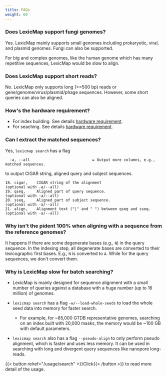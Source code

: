 ```yaml
---
title: FAQs
weight: 60
---
```


### Does LexicMap support fungi genomes?

Yes. LexicMap mainly supports small genomes including prokaryotic, viral, and plasmid genomes.
Fungi can also be supported.

For big and complex genomes, like the human genome which has many repetitive sequences, LexicMap would be slow to align.

### Does LexicMap support short reads?

No. LexicMap only supports long (>=500 bp) reads or gene/genome/virus/plasmid/phage sequences.
However, some short queries can also be aligned.

### How's the hardware requirement?

- For index building. See details [hardware requirement](https://bioinf.shenwei.me/LexicMap/tutorials/index/#hardware-requirements).
- For seaching. See details [hardware requirement](https://bioinf.shenwei.me/LexicMap/tutorials/search/#hardware-requirements).

### Can I extract the matched sequences?

Yes, `lexicmap search` has a flag

```
  -a, --all                            ► Output more columns, e.g., matched sequences.
```

to output CIGAR string, aligned query and subject sequences.

```
18. cigar,    CIGAR string of the alignment                       (optional with -a/--all)
19. qseq,     Aligned part of query sequence.                     (optional with -a/--all)
20. sseq,     Aligned part of subject sequence.                   (optional with -a/--all)
21. align,    Alignment text ("|" and " ") between qseq and sseq. (optional with -a/--all)
```

### Why isn't the pident 100% when aligning with a sequence from the reference genomes?

It happens if there are some degenerate bases (e.g., `N`) in the query sequence.
In the indexing step, all degenerate bases are converted to their lexicographic first bases. E.g., `N` is converted to `A`.
While for the query sequences, we don't convert them.


### Why is LexicMap slow for batch searching?

- LexicMap is mainly designed for sequence alignment with a small number of queries against a database with a huge number (up to 16 million) of genomes.

- `lexicmap search` has a flag `-w/--load-whole-seeds` to load the whole seed data into memory for
faster search.
    - For example, for ~85,000 GTDB representative genomes, searching on an index built with
20,000 masks, the memory would be ~100 GB with default parameters.
- `lexicmap search` also has a flag `--pseudo-align` to only perform pseudo alignment, which is faster and uses less memory.
It can be used in searching with long and divergent query sequences like nanopore long-reads.

{{< button relref="/usage/search"  >}}Click{{< /button >}}  to read more detail of the usage.


